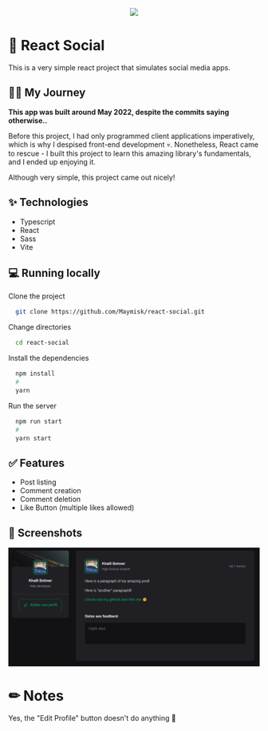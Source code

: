 <p align="center">
  <img src="https://media.tenor.com/5sHXnPZQwY8AAAAd/social-media.gif" height="400px" />
</p>

# 🏫 React Social

This is a very simple react project that simulates social media apps.


## 🏃‍♂️ My Journey

**This app was built around May 2022, despite the commits saying otherwise..** 

Before this project, I had only programmed client applications imperatively, which is why I despised front-end development 💀. Nonetheless, React came to rescue - I built this project to learn this amazing library's fundamentals, and I ended up enjoying it.

Although very simple, this project came out nicely!
## ✨ Technologies

- Typescript
- React
- Sass
- Vite


## 💻 Running locally

Clone the project

```bash
  git clone https://github.com/Maymisk/react-social.git
```

Change directories

```bash
  cd react-social
```

Install the dependencies

```bash
  npm install
  #
  yarn
```

Run the server

```bash
  npm run start
  #
  yarn start
```


## ✅ Features

- Post listing
- Comment creation
- Comment deletion
- Like Button (multiple likes allowed)


## 📸 Screenshots
<p align="center">
  <img src="/.github/assets/screenshot-1.png" />
</p>

# ✏ Notes

Yes, the "Edit Profile" button doesn't do anything 🦍

